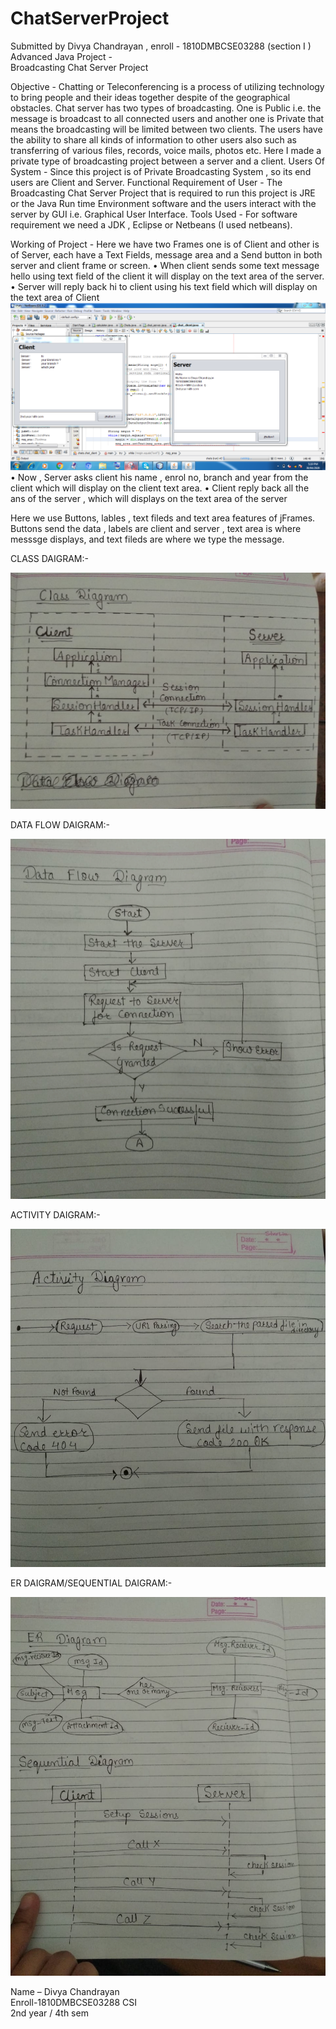 # ChatServerProject
Submitted by Divya Chandrayan , enroll - 1810DMBCSE03288 (section I )
 Advanced  Java  Project -  
Broadcasting Chat Server Project

Objective - Chatting or Teleconferencing is a process of utilizing technology to bring people and their ideas together despite of the geographical obstacles. Chat server has two types of broadcasting. One is Public i.e. the message is broadcast to all connected users and another one is Private that means the broadcasting will be limited between two clients. The users have the ability to share all kinds of information to other users also such as transferring of various files, records, voice mails, photos etc. Here I made a private type of broadcasting project between a server and a client.
Users Of System - Since this project is of Private Broadcasting System , so its end users are Client and Server.
Functional Requirement of User - The Broadcasting Chat Server Project that is required to run this project is JRE or the Java Run time Environment software and the users interact with the server by GUI i.e. Graphical User Interface.
Tools Used -  For software requirement we need a JDK , Eclipse or Netbeans (I used netbeans).


Working of Project  -  Here we have two Frames one is of Client and other is of Server, each have a Text Fields, message area and a Send button  in both server and client frame or screen.
•	When client sends some text message hello using text field of the client it will display on the text area of the server.
•	Server will reply back hi to client using his text field which will display on the text area of Client
 ![](https://github.com/DivyaChandrayan14/ChatServerProject/blob/master/Capture.PNG)
•	Now , Server asks client his name , enrol no, branch and year from the client which will display on the client text area.
•	Client reply back all the ans of the server , which will displays on the text area of the server

 
 Here we use Buttons, lables , text fileds and text area features of jFrames.  Buttons send the data , labels are client and server  , text area is where messsge displays, and text fileds are where we type the message.
 
 CLASS DAIGRAM:- 
 
![](https://github.com/DivyaChandrayan14/ChatServerProject/blob/master/IMG-20200501-WA0011.jpg)

DATA FLOW DAIGRAM:-

![](https://github.com/DivyaChandrayan14/ChatServerProject/blob/master/IMG_20200501_170751.jpg)

ACTIVITY DAIGRAM:-

![](https://github.com/DivyaChandrayan14/ChatServerProject/blob/master/IMG_20200501_170716.jpg)

ER DAIGRAM/SEQUENTIAL DAIGRAM:-

![](https://github.com/DivyaChandrayan14/ChatServerProject/blob/master/IMG_20200501_170813.jpg)

 
 
 

Name – Divya Chandrayan    
Enroll-1810DMBCSE03288
CSI          
2nd year / 4th sem       
                                                    

